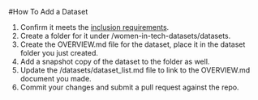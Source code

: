 #How To Add a Dataset

1. Confirm it meets the [inclusion requirements](dataset_inclusion_criteria.md).
2. Create a folder for it under /women-in-tech-datasets/datasets.
3. Create the OVERVIEW.md file for the dataset, place it in the dataset folder you just created.
4. Add a snapshot copy of the dataset to the folder as well.
5. Update the /datasets/dataset_list.md file to link to the OVERVIEW.md document you made.
6. Commit your changes and submit a pull request against the repo.